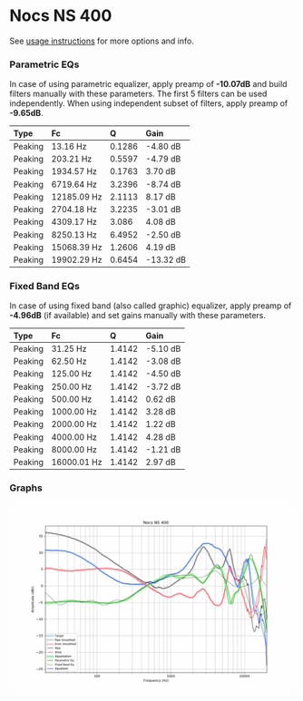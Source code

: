 # Nocs NS 400
See [usage instructions](https://github.com/jaakkopasanen/AutoEq#usage) for more options and info.

### Parametric EQs
In case of using parametric equalizer, apply preamp of **-10.07dB** and build filters manually
with these parameters. The first 5 filters can be used independently.
When using independent subset of filters, apply preamp of **-9.65dB**.

| Type    | Fc          |      Q | Gain      |
|:--------|:------------|:-------|:----------|
| Peaking | 13.16 Hz    | 0.1286 | -4.80 dB  |
| Peaking | 203.21 Hz   | 0.5597 | -4.79 dB  |
| Peaking | 1934.57 Hz  | 0.1763 | 3.70 dB   |
| Peaking | 6719.64 Hz  | 3.2396 | -8.74 dB  |
| Peaking | 12185.09 Hz | 2.1113 | 8.17 dB   |
| Peaking | 2704.18 Hz  | 3.2235 | -3.01 dB  |
| Peaking | 4309.17 Hz  | 3.086  | 4.08 dB   |
| Peaking | 8250.13 Hz  | 6.4952 | -2.50 dB  |
| Peaking | 15068.39 Hz | 1.2606 | 4.19 dB   |
| Peaking | 19902.29 Hz | 0.6454 | -13.32 dB |

### Fixed Band EQs
In case of using fixed band (also called graphic) equalizer, apply preamp of **-4.96dB**
(if available) and set gains manually with these parameters.

| Type    | Fc          |      Q | Gain     |
|:--------|:------------|:-------|:---------|
| Peaking | 31.25 Hz    | 1.4142 | -5.10 dB |
| Peaking | 62.50 Hz    | 1.4142 | -3.08 dB |
| Peaking | 125.00 Hz   | 1.4142 | -4.50 dB |
| Peaking | 250.00 Hz   | 1.4142 | -3.72 dB |
| Peaking | 500.00 Hz   | 1.4142 | 0.62 dB  |
| Peaking | 1000.00 Hz  | 1.4142 | 3.28 dB  |
| Peaking | 2000.00 Hz  | 1.4142 | 1.22 dB  |
| Peaking | 4000.00 Hz  | 1.4142 | 4.28 dB  |
| Peaking | 8000.00 Hz  | 1.4142 | -1.21 dB |
| Peaking | 16000.01 Hz | 1.4142 | 2.97 dB  |

### Graphs
![](./Nocs%20NS%20400.png)